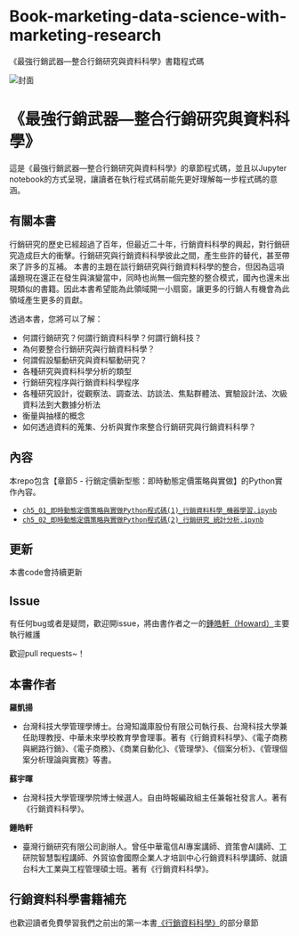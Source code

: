 # Book-marketing-data-science-with-marketing-research
《最強行銷武器—整合行銷研究與資料科學》書籍程式碼


![封面](img/stp.jpg)
# 《最強行銷武器—整合行銷研究與資料科學》
這是《最強行銷武器—整合行銷研究與資料科學》的章節程式碼，並且以Jupyter notebook的方式呈現，讓讀者在執行程式碼前能先更好理解每一步程式碼的意涵。

## 有關本書
行銷研究的歷史已經超過了百年，但最近二十年，行銷資料科學的興起，對行銷研究造成巨大的衝擊。行銷研究與行銷資料科學彼此之間，產生些許的替代，甚至帶來了許多的互補。
本書的主題在談行銷研究與行銷資料科學的整合，但因為這項議題現在還正在發生與演變當中，同時也尚無一個完整的整合模式，國內也還未出現類似的書籍。因此本書希望能為此領域開一小扇窗，讓更多的行銷人有機會為此領域產生更多的貢獻。

透過本書，您將可以了解：
- 何謂行銷研究？何謂行銷資料科學？何謂行銷科技？
- 為何要整合行銷研究與行銷資料科學？
- 何謂假設驅動研究與資料驅動研究？
- 各種研究與資料科學分析的類型
- 行銷研究程序與行銷資料科學程序
- 各種研究設計，從觀察法、調查法、訪談法、焦點群體法、實驗設計法、次級資料法到大數據分析法
- 衡量與抽樣的概念
- 如何透過資料的蒐集、分析與實作來整合行銷研究與行銷資料科學？



## 內容
本repo包含【章節5 - 行銷定價新型態：即時動態定價策略與實做】的Python實作內容。
- [`ch5_01_即時動態定價策略與實做Python程式碼(1)_行銷資料科學_機器學習.ipynb`](https://nbviewer.jupyter.org/github/HowardNTUST/Book-marketing-data-science-with-marketing-research/blob/main/ch5_01_%E5%8D%B3%E6%99%82%E5%8B%95%E6%85%8B%E5%AE%9A%E5%83%B9%E7%AD%96%E7%95%A5%E8%88%87%E5%AF%A6%E5%81%9APython%E7%A8%8B%E5%BC%8F%E7%A2%BC%281%29_%E8%A1%8C%E9%8A%B7%E8%B3%87%E6%96%99%E7%A7%91%E5%AD%B8_%E6%A9%9F%E5%99%A8%E5%AD%B8%E7%BF%92.ipynb)
- [`ch5_02_即時動態定價策略與實做Python程式碼(2)_行銷研究_統計分析.ipynb`](https://nbviewer.jupyter.org/github/HowardNTUST/Book-marketing-data-science-with-marketing-research/blob/main/ch5_02_%E5%8D%B3%E6%99%82%E5%8B%95%E6%85%8B%E5%AE%9A%E5%83%B9%E7%AD%96%E7%95%A5%E8%88%87%E5%AF%A6%E5%81%9APython%E7%A8%8B%E5%BC%8F%E7%A2%BC%282%29_%E8%A1%8C%E9%8A%B7%E7%A0%94%E7%A9%B6_%E7%B5%B1%E8%A8%88%E5%88%86%E6%9E%90.ipynb)



## 更新
本書code會持續更新

## Issue
有任何bug或者是疑問，歡迎開issue，將由書作者之一的[鍾皓軒（Howard）](https://tmrmds.co/about/)主要執行維護

歡迎pull requests~！


## 本書作者
**羅凱揚**
- 台灣科技大學管理學博士。台灣知識庫股份有限公司執行長、台灣科技大學兼任助理教授、中華未來學校教育學會理事。著有《行銷資料科學》、《電子商務與網路行銷》、《電子商務》、《商業自動化》、《管理學》、《個案分析》、《管理個案分析理論與實務》等書。

**蘇宇暉**
- 台灣科技大學管理學院博士候選人。自由時報編政組主任兼報社發言人。著有《行銷資料科學》。

**鍾皓軒**
- 臺灣行銷研究有限公司創辦人。曾任中華電信AI專案講師、資策會AI講師、工研院智慧製程講師、外貿協會國際企業人才培訓中心行銷資料科學講師、就讀台科大工業與工程管理碩士班。著有《行銷資料科學》。


## 行銷資料科學書籍補充
也歡迎讀者免費學習我們之前出的第一本書[《行銷資料科學》](https://tmrmds.co/free-learning-resource/)的部分章節

